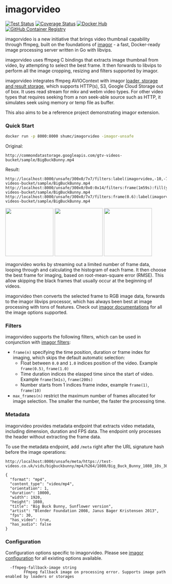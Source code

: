 # imagorvideo

[![Test Status](https://github.com/cshum/imagorvideo/workflows/test/badge.svg)](https://github.com/cshum/imagorvideo/actions/workflows/test.yml)
[![Coverage Status](https://img.shields.io/coveralls/github/cshum/imagorvideo)](https://coveralls.io/github/cshum/imagorvideo?branch=master)
[![Docker Hub](https://img.shields.io/badge/docker-shumc/imagorvideo-blue.svg)](https://hub.docker.com/r/shumc/imagorvideo/)
[![GitHub Container Registry](https://ghcr-badge.herokuapp.com/cshum/imagorvideo/latest_tag?trim=major&label=ghcr.io&ignore=next,master&color=%23007ec6)](https://github.com/cshum/imagorvideo/pkgs/container/imagorvideo)

imagorvideo is a new initiative that brings video thumbnail capability through ffmpeg, built on the foundations of [imagor](https://github.com/cshum/imagor) - a fast, Docker-ready image processing server written in Go with libvips.

imagorvideo uses ffmpeg C bindings that extracts image thumbnail from video, by attempting to select the best frame. It then forwards to libvips to perform all the image cropping, resizing and filters supported by imagor.

imagorvideo integrates ffmpeg AVIOContext with imagor [loader, storage and result storage](https://github.com/cshum/imagor#loader-storage-and-result-storage), which supports HTTP(s), S3, Google Cloud Storage out of box. It uses read stream for mkv and webm video types. For other video types that requires seeking from a non seek-able source such as HTTP, it simulates seek using memory or temp file as buffer.

This also aims to be a reference project demonstrating imagor extension.

### Quick Start

```bash
docker run -p 8000:8000 shumc/imagorvideo -imagor-unsafe
```

Original:
```
http://commondatastorage.googleapis.com/gtv-videos-bucket/sample/BigBuckBunny.mp4
```

Result:
```
http://localhost:8000/unsafe/300x0/7x7/filters:label(imagorvideo,-10,-7,15,yellow):fill(yellow)/http://commondatastorage.googleapis.com/gtv-videos-bucket/sample/BigBuckBunny.mp4
http://localhost:8000/unsafe/300x0/0x0:0x14/filters:frame(1m59s):fill(yellow):label(imagorvideo,-3,bottom,12,black,20)/http://commondatastorage.googleapis.com/gtv-videos-bucket/sample/BigBuckBunny.mp4
http://localhost:8000/unsafe/300x0/7x7/filters:frame(0.6):label(imagorvideo,-10,-7,15,yellow):fill(yellow)/http://commondatastorage.googleapis.com/gtv-videos-bucket/sample/BigBuckBunny.mp4
```

<img src="https://raw.githubusercontent.com/cshum/imagorvideo/master/testdata/demo.jpg" height="150" /> <img src="https://raw.githubusercontent.com/cshum/imagorvideo/master/testdata/demo2.jpg" height="150" /> <img src="https://raw.githubusercontent.com/cshum/imagorvideo/master/testdata/demo3.jpg" height="150" /> 

imagorvideo works by streaming out a limited number of frame data, looping through and calculating the histogram of each frame. It then choose the best frame for imaging, based on root-mean-square error (RMSE). This allow skipping the black frames that usually occur at the beginning of videos. 

imagorvideo then converts the selected frame to RGB image data, forwards to the imagor libvips processor, which has always been best at image processing with tons of features. Check out [imagor documentations](https://github.com/cshum/imagor#image-endpoint) for all the image options supported.

### Filters

imagorvideo supports the following filters, which can be used in conjunction with [imagor filters](https://github.com/cshum/imagor#filters):

- `frame(n)` specifying the time position, duration or frame index for imaging, which skips the default automatic selection:
  - Float between `0.0` and `1.0` indices position of the video. Example `frame(0.5)`, `frame(1.0)`
  - Time duration indices the elasped time since the start of video. Example `frame(5m1s)`, `frame(200s)`
  - Number starts from 1 indices frame index, example `frame(1)`, `frame(10)`
- `max_frames(n)` restrict the maximum number of frames allocated for image selection. The smaller the number, the faster the processing time.

### Metadata

imagorvideo provides metadata endpoint that extracts video metadata, including dimension, duration and FPS data. The endpoint only processes the header without extracting the frame data.

To use the metadata endpoint, add `/meta` right after the URL signature hash before the image operations:

```
http://localhost:8000/unsafe/meta/https://test-videos.co.uk/vids/bigbuckbunny/mp4/h264/1080/Big_Buck_Bunny_1080_10s_30MB.mp4
```

```jsonc
{
  "format": "mp4",
  "content_type": "video/mp4",
  "orientation": 1,
  "duration": 10000,
  "width": 1920,
  "height": 1080,
  "title": "Big Buck Bunny, Sunflower version",
  "artist": "Blender Foundation 2008, Janus Bager Kristensen 2013",
  "fps": 30,
  "has_video": true,
  "has_audio": false
}
```

### Configuration

Configuration options specific to imagorvideo. Please see [imagor configuration](https://github.com/cshum/imagor#configuration) for all existing options available.

```
  -ffmpeg-fallback-image string
        FFmpeg fallback image on processing error. Supports image path enabled by loaders or storages
```


